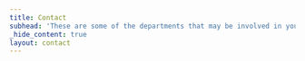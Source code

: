 ```yaml
---
title: Contact
subhead: 'These are some of the departments that may be involved in your permitting process. For more detailed information, please visit each department’s page link.'
_hide_content: true
layout: contact
---
```


